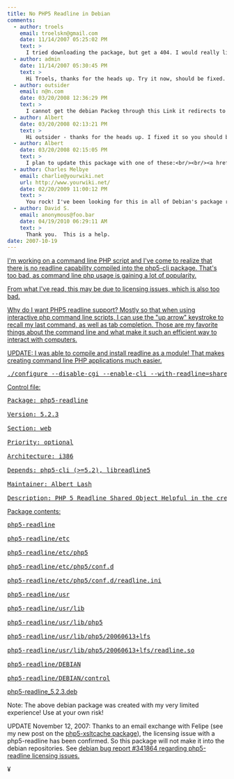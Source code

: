 ```yaml
---
title: No PHP5 Readline in Debian 
comments:
  - author: troels
    email: troelskn@gmail.com
    date: 11/14/2007 05:25:02 PM
    text: >
      I tried downloading the package, but get a 404. I would really like to get my hands on this package.
  - author: admin
    date: 11/14/2007 05:30:45 PM
    text: >
      Hi Troels, thanks for the heads up. Try it now, should be fixed. Might have to refresh.
  - author: outsider
    email: n@n.com
    date: 03/20/2008 12:36:29 PM
    text: >
      I cannot get the debian Packeg through this Link it redirects to another Page
  - author: Albert
    date: 03/20/2008 02:13:21 PM
    text: >
      Hi outsider - thanks for the heads up. I fixed it so you should be able to download it now.
  - author: Albert
    date: 03/20/2008 02:15:05 PM
    text: >
      I plan to update this package with one of these:<br/><br/><a href="http://www.s11n.net/editline/" rel="nofollow">http://www.s11n.net/editline/</a><br/><br/><a href="http://www.thrysoee.dk/editline/" rel="nofollow">http://www.thrysoee.dk/editline/</a><br/><br/>to free it from license issues.
  - author: Charles Melbye
    email: charlie@yourwiki.net
    url: http://www.yourwiki.net/
    date: 02/20/2009 11:00:12 PM
    text: >
      You rock! I've been looking for this in all of Debian's package repositories.<br/><br/>Thanks for compiling this package!<br/><br/>- Charlie
  - author: David S.
    email: anonymous@foo.bar
    date: 04/19/2010 06:29:11 AM
    text: >
      Thank you.  This is a help.
date: 2007-10-19
---
```

<a href="http://www.docunext.com/2007/10/no-php5-readline-in-debian/">

I'm working on a command line PHP script and I've come to realize that there is no readline capability compiled into the php5-cli package. That's too bad, as command line php usage is gaining a lot of popularity.

From what I've read, this may be due to licensing issues, which is also too bad.

Why do I want PHP5 readline support? Mostly so that when using interactive php command line scripts, I can use the "up arrow" keystroke to recall my last command, as well as tab completion. Those are my favorite things about the command line and what make it such an efficient way to interact with computers.

UPDATE: I was able to compile and install readline as a module! That makes creating command line PHP applications much easier.

<pre>./configure --disable-cgi --enable-cli --with-readline=shared,/usr/include/readline/</pre>

Control file:

<pre>
Package: php5-readline

Version: 5.2.3

Section: web

Priority: optional

Architecture: i386

Depends: php5-cli (>=5.2), libreadline5

Maintainer: Albert Lash

Description: PHP 5 Readline Shared Object Helpful in the creation of interactive command line scripts written in PHP.</pre>

Package contents:

<pre>
php5-readline

php5-readline/etc

php5-readline/etc/php5

php5-readline/etc/php5/conf.d

php5-readline/etc/php5/conf.d/readline.ini

php5-readline/usr

php5-readline/usr/lib

php5-readline/usr/lib/php5

php5-readline/usr/lib/php5/20060613+lfs

php5-readline/usr/lib/php5/20060613+lfs/readline.so

php5-readline/DEBIAN

php5-readline/DEBIAN/control</pre>

<a href="/blog/wp-content/sites/wwwdocunextcom/files/php5-readline_5.2.3.deb">php5-readline_5.2.3.deb</a>

Note: The above debian package was created with my very limited experience! Use at your own risk!

UPDATE November 12, 2007: Thanks to an email exchange with Felipe (see my new post on the <a href="http://www.docunext.com/2007/11/creating-debian-packages-part-ii/">php5-xsltcache package</a>), the licensing issue with a php5-readline has been confirmed. So this package will not make it into the debian repositories. See <a href="http://bugs.debian.org/cgi-bin/bugreport.cgi?bug=341864">debian bug report #341864 regarding php5-readline licensing issues.</a>

¥

